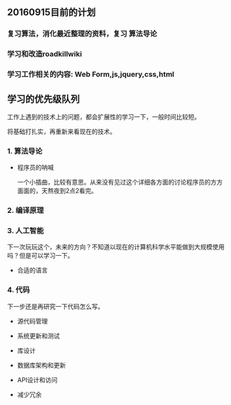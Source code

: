 ## 20160915目前的计划

### 复习算法，消化最近整理的资料，复习 算法导论 

### 学习和改造roadkillwiki

### 学习工作相关的内容: Web Form,js,jquery,css,html


## 学习的优先级队列

工作上遇到的技术上的问题，都会扩展性的学习一下，一般时间比较短。

将基础打扎实，再重新来看现在的技术。

### 1. 算法导论

* 程序员的呐喊
	
	一个小插曲，比较有意思。从来没有见过这个详细各方面的讨论程序员的方方面面的，天熬夜到2点2看完。

### 2. 编译原理


### 3. 人工智能

下一次玩玩这个，未来的方向？不知道以现在的计算机科学水平能做到大规模使用吗？但是可以学习一下。

* 合适的语言

### 4. 代码

下一步还是再研究一下代码怎么写。

* 源代码管理

* 系统更新和测试

* 库设计

* 数据库架构和更新

* API设计和访问

* 减少冗余



